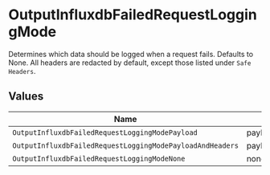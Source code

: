 # OutputInfluxdbFailedRequestLoggingMode

Determines which data should be logged when a request fails. Defaults to None.  All headers are redacted by default, except those listed under `Safe Headers`.


## Values

| Name                                                      | Value                                                     |
| --------------------------------------------------------- | --------------------------------------------------------- |
| `OutputInfluxdbFailedRequestLoggingModePayload`           | payload                                                   |
| `OutputInfluxdbFailedRequestLoggingModePayloadAndHeaders` | payloadAndHeaders                                         |
| `OutputInfluxdbFailedRequestLoggingModeNone`              | none                                                      |